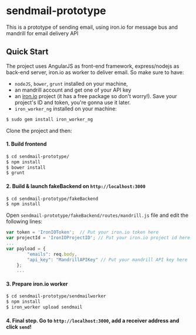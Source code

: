 sendmail-prototype
==================

This is a prototype of sending email, using iron.io for message bus and mandrill for email delivery API

## Quick Start

The project uses AngularJS as front-end framework, express/nodejs as back-end server, iron.io as worker to deliver email. So make sure to have: 

- `nodeJS`, `bower`, `grunt` installed on your machine, 
- an mandrill account and get one of your API key
- an [iron.io](http://www.iron.io/) project (it has a free package so don't worry!). Save your project's ID and token, you're gonna use it later.
- `iron_worker_ng` installed on your machine:

```sh
$ sudo gem install iron_worker_ng
```

Clone the project and then:

#### 1. Build frontend

```sh
$ cd sendmail-prototype/
$ npm install
$ bower install
$ grunt
```

#### 2. Build & launch fakeBackend on `http://localhost:3000`

```sh
$ cd sendmail-prototype/fakeBackend
$ npm install
```
Open `sendmail-prototype/fakeBackend/routes/mandrill.js` file and edit the following lines:

```js
var token = 'IronIOToken';  // Put your iron.io token here
var projectId = 'IronIOProjectID'; // Put your iron.io project id here
...
var payload = {
	    "emails": req.body,
	    "api_key": "MandrillAPIKey" // Put your mandrill API key here
	};
	...
```


#### 3. Prepare iron.io worker

```sh
$ cd sendmail-prototype/sendmailworker
$ npm install
$ iron_worker upload sendmail
```

#### 4. Final step. Go to `http://localhost:3000`, add a receiver address and click `send`!

